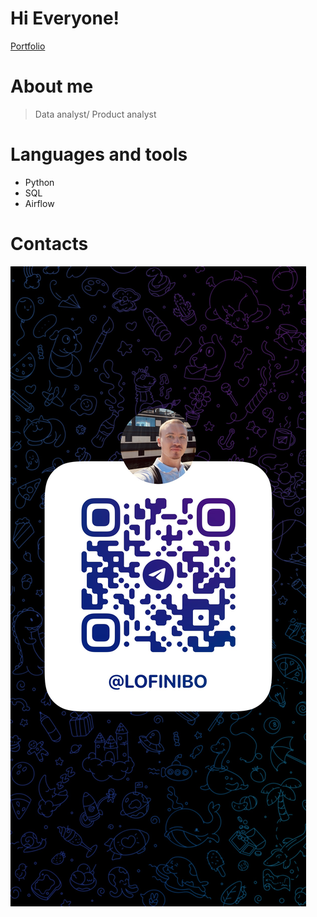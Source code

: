 # Hi Everyone! 
[Portfolio](https://nikitaboyarkin.github.io/Personal_Projects.github.io/)

# About me
> Data analyst/ Product analyst

# Languages and tools
- Python
- SQL
- Airflow

# Contacts
![Telegram](assets/telegrem_qr_code.JPG)
